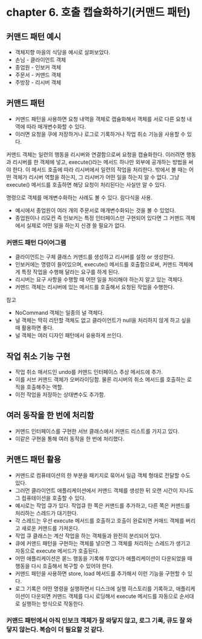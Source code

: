 # chapter 6. 호출 캡슐화하기(커맨드 패턴)

## 커맨드 패턴 예시

* 객체지향 마을의 식당을 예시로 살펴보았다.
* 손님 - 클라이언트 객체 
* 종업원 - 인보커 객체
* 주문서 - 커맨드 객체
* 주방장 - 리시버 객체

## 커맨드 패턴 

* 커맨드 패턴을 사용하면 요청 내역을 객체로 캡슐화해서 객체를 서로 다른 요청 내역에 따라 매개변수화할 수 있다. 
* 이러면 요청을 쿠에 저장하거나 로그로 기록하거나 작업 취소 기능을 사용할 수 있다.

커맨드 객체는 일련의 행동을 리시버와 연결함으로써 요청을 캡슐화한다.
이러려면 행동과 리시버를 한 객체에 넣고, execute()라는 메서드 하나만 외부에 공개하는 방법을 써야 한다.
이 메서드 호출에 따라 리시버에서 일련의 작업을 처리한다. 밖에서 볼 때는 어떤 객체가 리시버 역할을 하는지, 그 리시버가 어떤 일을 하는지 알 수 없다.
그냥 execute() 메서드를 호출하면 해당 요청이 처리된다는 사실만 알 수 있다.
 
명령으로 객체를 매개변수화하는 사례도 볼 수 있다. 람다식을 사용.

* 예시에서 종업원이 여러 개의 주문서로 매개변수화되는 것을 볼 수 있었다.
* 종업원이나 리모컨 즉 인보커는 특정 인터페이스만 구현되어 있다면 그 커맨드 객체에서 실제로 어떤 일을 하는지 신경 쓸 필요가 없다.

### 커맨드 패턴 다이어그램

* 클라이언트는 구체 클래스 커맨드를 생성하고 리시버를 설정 or 생성한다.
* 인보커에는 명령이 들어있으며, execute() 메서드를 호출함으로써, 커맨드 객체에게 특정 작업을 수행해 달라는 요구를 하게 된다.
* 리시버는 요구 사항을 수행할 때 어떤 일을 처리해야 하는지 알고 있는 객체다.
* 커맨드 객체는 리시버에 있는 메서드를 호출해서 요청된 작업을 수행한다.

참고

* NoCommand 객체는 일종의 널 객체다.
* 널 객체는 딱히 리턴할 객체도 없고 클라이언트가 null을 처리하지 않게 하고 싶을 때 활용하면 좋다.
* 널 객체는 여러 디자인 패턴에서 유용하게 쓰인다.

## 작업 취소 기능 구현

* 작업 취소 매서드인 undo를 커맨드 인터페이스 추상 메서드에 추가.
* 이를 서브 커맨드 객체가 오버라이딩함. 물론 리시버의 취소 메서드를 호출하는 로직을 호출해주는 역할.
* 이전 작업을 저장하는 상태변수도 추가함.

## 여러 동작을 한 번에 처리함

* 커맨드 인터페이스를 구현한 서브 클래스에서 커맨드 리스트를 가지고 있다.
* 이같은 구현을 통해 여러 동작을 한 번에 처리했다.

## 커맨드 패턴 활용

* 커맨드로 컴퓨테이션의 한 부분을 패키지로 묶어서 일급 객체 형태로 전달할 수도 있다.
* 그러먼 클라이언트 애플리케이션에서 커맨드 객체를 생성한 뒤 오랜 시간이 지나도 그 컴퓨테이션을 호출할 수 있다.
* 예시로는 작업 큐가 있다. 작업큐 한 쪽은 커맨드를 추가하고, 다른 쪽은 커맨드를 처리하는 스레드가 대기한다.
* 각 스레드는 우선 execute 메서드를 호출하고 호출이 완료되면 커매드 객체를 버리고 새로운 커맨드를 가져온다.
* 작업 큐 클래스는 계산 작업을 하는 객체들과 완전히 분리되어 있다.
* 큐에 커맨드 패턴을 구현하는 객체를 넣으면 그 객체를 처리하는 스레드가 생기고 자동으로 execute 메서드가 호출된다.
* 어떤 애플리케이션은 몯느 행동을 기록해 두었다가 애플리케이션이 다운되었을 때 행동을 다시 호출해서 복구할 수 있어야 한다.
* 커맨드 패턴을 사용하면 store, load 메서드를 추가해서 이런 기능을 구현할 수 있다.
* 로그 기록은 어떤 명령을 실행하면서 디스크에 실행 히스토리를 기록하고, 애플리케이션이 다운되면 커맨드 객체를 다시 로딩해서 execute 메서드를 자동으로 순서대로 실행하는 방식으로 작동한다.

### 커맨드 패턴에서 아직 인보크 객체가 잘 와닿지 않고, 로그 기록, 큐도 잘 와닿지 않는다. 복습이 더 필요할 것 같다.